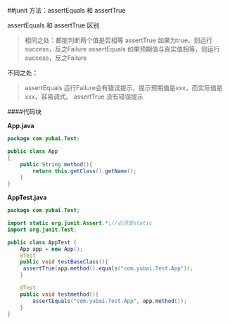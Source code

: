 ##junit 方法：assertEquals 和 assertTrue

assertEquals 和 assertTrue 区别

> 相同之处：都能判断两个值是否相等
> assertTrue 如果为true，则运行success，反之Failure
> assertEquals 如果预期值与真实值相等，则运行success，反之Failure

不同之处：

> assertEquals 运行Failure会有错误提示，提示预期值是xxx，而实际值是xxx，容易调式。
> assertTrue 没有错误提示

####代码块

**App.java**

```java
package com.yubai.Test;

public class App 
{
    public String method(){
        return this.getClass().getName();
    }
}
```

**AppTest.java**

```java
package com.yubai.Test;

import static org.junit.Assert.*;//必须是static
import org.junit.Test;

public class AppTest {
    App app = new App();
    @Test
    public void testBaseClass(){
     assertTrue(app.method().equals("com.yubai.Test.App"));
    }

    @Test
    public void testmethod(){
        assertEquals("com.yubai.Test.App", app.method());
    }
}
```

